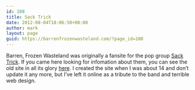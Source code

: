 ```yaml
---
id: 108
title: Sack Trick
date: 2012-08-04T18:06:50+00:00
author: mark
layout: page
guid: https://barrenfrozenwasteland.com/?page_id=108
---
```

Barren, Frozen Wasteland was originally a fansite for the pop group [Sack Trick](http://sacktrick.com). If you came here looking for infomation about them, you can see the old site in all its glory [here](/sacktrick/index.html). I created the site when I was about 14 and don&#8217;t update it any more, but I&#8217;ve left it online as a tribute to the band and terrible web design.
